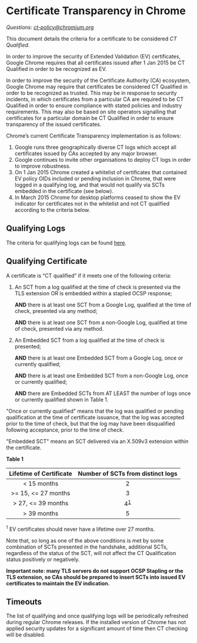 # Certificate Transparency in Chrome
_Questions: [ct-policy@chromium.org](https://groups.google.com/a/chromium.org/forum/#!forum/ct-policy)_

This document details the criteria for a certificate to be considered
*CT Qualified*.

In order to improve the security of Extended Validation (EV) certificates,
Google Chrome requires that all certificates issued after 1 Jan 2015 be CT
Qualified in order to be recognized as EV.

In order to improve the security of the Certificate Authority (CA) ecosystem,
Google Chrome may require that certificates be considered CT Qualified in
order to be recognized as trusted. This may be in response to security
incidents, in which certificates from a particular CA are required to be CT
Qualified in order to ensure compliance with stated policies and industry
requirements. This may also be based on site operators signalling that
certificates for a particular domain be CT Qualified in order to ensure
transparency of the issued certificates.

Chrome’s current Certificate Transparency implementation is as follows:

  1. Google runs three geographically diverse CT logs which accept all
     certificates issued by CAs accepted by any major browser.
  1. Google continues to invite other organisations to deploy CT logs in order
     to improve robustness.
  1. On 1 Jan 2015 Chrome created a whitelist of certificates that contained
     EV policy OIDs included or pending inclusion in Chrome, that were logged
     in a qualifying log, and that would not qualify via SCTs embedded in the
     certificate (see below).
  1. In March 2015 Chrome for desktop platforms ceased to show the EV
     indicator for certificates not in the whitelist and not CT qualified
     according to the criteria below.

## Qualifying Logs

The criteria for qualifying logs can be found [here](log_policy.md).

## Qualifying Certificate

A certificate is “CT qualified” if it meets one of the following criteria:

  1. An SCT from a log qualified at the time of check is presented via the TLS
     extension OR is embedded within a stapled OCSP response;
 
     **AND** there is at least one SCT from a Google Log, qualified at the time
     of check, presented via any method;

     **AND** there is at least one SCT from a non-Google Log, qualified at time
     of check, presented via any method.
  1. An Embedded SCT from a log qualified at the time of check is presented;

     **AND** there is at least one Embedded SCT from a Google Log, once or
     currently qualified;

     **AND** there is at least one Embedded SCT from a non-Google Log, once or
     currently qualified;

     **AND** there are Embedded SCTs from AT LEAST the number of logs once or
     currently qualified shown in Table 1.

"Once or currently qualified" means that the log was qualified or pending
qualification at the time of certificate issuance, that the log was accepted
prior to the time of check, but that the log may have been disqualified
following acceptance, prior to the time of check.

"Embedded SCT" means an SCT delivered via an X.509v3 extension within the
certificate.

**Table 1**

| Lifetime of Certificate | Number of SCTs from distinct logs |
|:---:|:---:|
| < 15 months | 2 |
| >= 15, <= 27 months | 3 |
| > 27, <= 39 months | 4<sup>[1](#footnote1)</sup> |
| > 39 months | 5 |

<a name="footnote1"><sup>1</sup></a> EV certificates should never have a
lifetime over 27 months.

Note that, so long as one of the above conditions is met by some combination
of SCTs presented in the handshake, additional SCTs, regardless of the status
of the SCT, will not affect the CT Qualification status positively or
negatively.

**Important note: many TLS servers do not support OCSP Stapling or the TLS
extension, so CAs should be prepared to insert SCTs into issued EV
certificates to maintain the EV indication.**

## Timeouts

The list of qualifying and once qualifying logs will be periodically refreshed
during regular Chrome releases. If the installed version of Chrome has not
applied security updates for a significant amount of time then CT checking
will be disabled.
